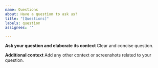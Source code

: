 ```yaml
---
name: Questions
about: Have a question to ask us?
title: "[Questions]"
labels: question
assignees: ''

---
```


**Ask your question and elaborate its context**
Clear and concise question.

**Additional context**
Add any other context or screenshots related to your question.

